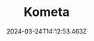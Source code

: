 ---
title: Kometa
url: https://www.kometa.xyz
date: "2024-03-24T14:12:53.463Z"
collection:
  - Foundry
type: Collections
kind: website
---